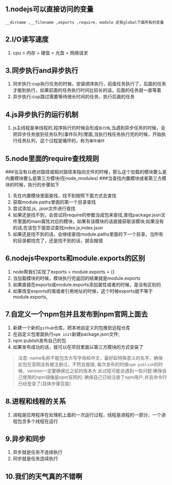 ## 1.nodejs可以直接访问的变量
```
__dirname ,__filename ,exports ,require, module 还有global下面所有的变量
```
## 2.I/O读写速度
1. cpu > 内存 > 硬盘 > 光盘 > 网络请求

## 3.同步执行and异步执行
1. 同步执行:cup执行任务的时候，安装顺序执行，前面任务执行了，后面的任务才能别执行，如果前面的任务执行时间比较长的话，后面的任务就一直等着
2. 异步执行:cup跳过需要等待很长时间的任务，执行后面的任务


## 4.js异步执行的运行机制
1. js主线程是单线程的,程序执行的时候会形成`执行栈`,当遇到异步任务的时候，会把异步任务放到任务队列(事件队列)里面,当执行栈任务执行完的时候，开始执行任务队列，这个过程是循环的，称为`事件循环`

## 5.node里面的require查找规则
###当没有以绝对路径或相对路径来指向文件的时候，那么这个加载的模块要么是内置模块要么是第三方模块(在node_modules)
###当查找内置模块或者第三方模块的时候，执行的步骤如下
1. 先在内置模块里面查找，找不到按照下面方式去查找
2. 获取module.paths里面的第一个目录查找
3. 尝试添加.js, .json文件进行查找
4. 如果还是找不到，会尝试将require的参数当成包来查找,查找package.json文件里面的main属性对应的模块，如果有该模块的话直接获取该模块;如果没有的话,在该包下面尝试查找index.js,index.json
5. 如果还是找不到的话，会继续查找module.paths里面的下一个目录，当所有的目录都找完了，还是找不到的话，就会报错

## 6.nodejs中exports和module.exports的区别
1. node帮我们实现了exports = module.exports = {}
2. 当加载模块的时候，模块执行完返回的结果就是module.exports
3. 如果直接在exports或module.exports添加属性或者的时候，是没有区别的
4. 如果改变exports的值或者引用地址的时候，这个时候exports就不等于module.exports,

## 7.自定义一个npm包并且发布到npm官网上面去
1. 新建一个新的`github`仓库，把本地自定义的包推到远程仓库
2. 在自定义包里面执行`npm init`新建package.json文件;
3. npm publish发布自己的包
4. 如果发布成功的话，就可以在项目里面以第三方模块的方式安装了

> 注意: name名称不能包含大写字母和中文，最好起特殊意义的名字，确保此包在官网没有被注册过，不然会报错; 每次发布的时候`npm publish`的时候，version一定要确保比之前的版本大
> 此过程可能会遇到一些问题:确保自己使用的npm镜像是npm官网的; 确保自己已经注册了npm用户,并且命令行已经登录了(具体步骤百度)

## 8.进程和线程的关系
1. 进程是应用程序在处理机上面的一次运行过程，线程是进程的一部分，一个进程包含多个线程在运行

## 9.异步和同步
1. 异步就是任务不连续执行
2. 同步就是任务连续执行

## 10.我们的天气真的不错啊













